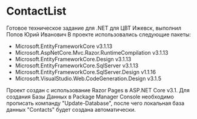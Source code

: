 # ContactList
Готовое техническое задание для .NET для ЦВТ Ижевск, выполнил Попов Юрий Иванович
В проекте использовались следующие пакеты:
* Microsoft.EntityFrameworkCore v3.1.13
* Microsoft.AspNetCore.Mvc.Razor.RuntimeCompilation v3.1.13
* Microsoft.EntityFrameworkCore.Design v3.1.13
* Microsoft.EntityFrameworkCore.SqlServer v3.1.13
* Microsoft.EntityFrameworkCore.SqlServer.Design v1.1.16
* Microsoft.VisualStudio.Web.CodeGeneration.Design v3.1.5

Проект создан с использование Razor Pages в ASP.NET Core v3.1.
Для создания Базы Данных в Package Manager Console необходимо прописать компанду "Update-Database", после чего локальная база данных "Contacts" будет создана автоматически.
